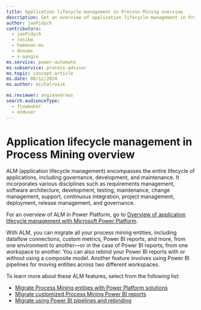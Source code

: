 ```yaml
---
title: Application lifecycle management in Process Mining overview
description: Get an overview of application lifecycle management in Process Mining, which includes governance, development, and maintenance.
author: janPidych
contributors:
  - janPidych
  - rosikm
  - hamenon-ms
  - donums
  - v-aangie  
ms.service: power-automate
ms.subservice: process-advisor
ms.topic: concept-article
ms.date: 08/12/2024
ms.author: michalrosik

ms.reviewer: angieandrews
search.audienceType: 
  - flowmaker
  - enduser
---
```


# Application lifecycle management in Process Mining overview

ALM (application lifecycle management) encompasses the entire lifecycle of applications, including governance, development, and maintenance. It incorporates various disciplines such as requirements management, software architecture, development, testing, maintenance, change management, support, continuous integration, project management, deployment, release management, and governance.

For an overview of ALM in Power Platform, go to [Overview of application lifecycle management with Microsoft Power Platform](/power-platform/alm/overview-alm).

With ALM, you can migrate all your process mining entities, including dataflow connections, custom metrics, Power BI reports, and more, from one environment to another&mdash;or in the case of Power BI reports, from one workspace to another. You can also rebind your Power BI reports with or without using a composite model. Another feature involves using Power BI pipelines for moving entities across two different workspaces.

To learn more about these ALM features, select from the following list:

- [Migrate Process Mining entities with Power Platform solutions](process-mining-alm-entities-solutions.md)
- [Migrate customized Process Mining Power BI reports](process-mining-pbi-reports-overview.md)
- [Migrate using Power BI pipelines and rebinding](process-mining-alm-migrate-using-pbi-pipelines-and-rebinding.md)
